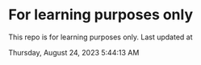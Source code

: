 # For learning purposes only
This repo is for learning purposes only.
Last updated at

Thursday, August 24, 2023 5:44:13 AM

